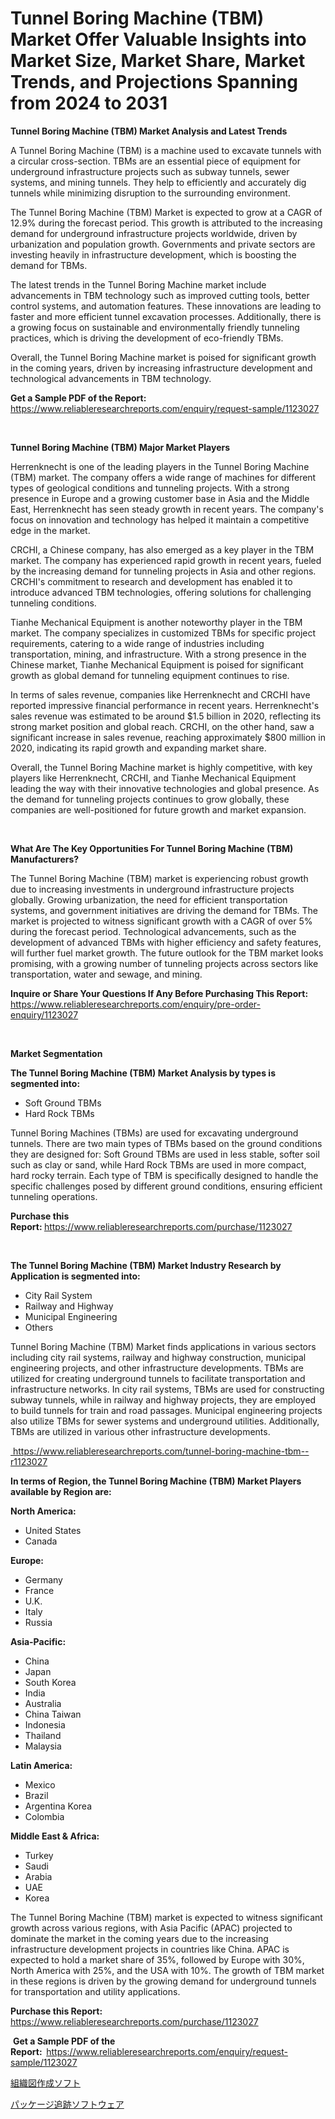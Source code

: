 <p><h1>Tunnel Boring Machine (TBM) Market Offer Valuable Insights into Market Size, Market Share, Market Trends, and Projections Spanning from 2024 to 2031</h1></p><p><strong>Tunnel Boring Machine (TBM) Market Analysis and Latest Trends</strong></p>
<p><p>A Tunnel Boring Machine (TBM) is a machine used to excavate tunnels with a circular cross-section. TBMs are an essential piece of equipment for underground infrastructure projects such as subway tunnels, sewer systems, and mining tunnels. They help to efficiently and accurately dig tunnels while minimizing disruption to the surrounding environment.</p><p>The Tunnel Boring Machine (TBM) Market is expected to grow at a CAGR of 12.9% during the forecast period. This growth is attributed to the increasing demand for underground infrastructure projects worldwide, driven by urbanization and population growth. Governments and private sectors are investing heavily in infrastructure development, which is boosting the demand for TBMs.</p><p>The latest trends in the Tunnel Boring Machine market include advancements in TBM technology such as improved cutting tools, better control systems, and automation features. These innovations are leading to faster and more efficient tunnel excavation processes. Additionally, there is a growing focus on sustainable and environmentally friendly tunneling practices, which is driving the development of eco-friendly TBMs.</p><p>Overall, the Tunnel Boring Machine market is poised for significant growth in the coming years, driven by increasing infrastructure development and technological advancements in TBM technology.</p></p>
<p><strong>Get a Sample PDF of the Report:&nbsp;</strong> <a href="https://www.reliableresearchreports.com/enquiry/request-sample/1123027">https://www.reliableresearchreports.com/enquiry/request-sample/1123027</a></p>
<p>&nbsp;</p>
<p><strong>Tunnel Boring Machine (TBM) Major Market Players</strong></p>
<p><p>Herrenknecht is one of the leading players in the Tunnel Boring Machine (TBM) market. The company offers a wide range of machines for different types of geological conditions and tunneling projects. With a strong presence in Europe and a growing customer base in Asia and the Middle East, Herrenknecht has seen steady growth in recent years. The company's focus on innovation and technology has helped it maintain a competitive edge in the market.</p><p>CRCHI, a Chinese company, has also emerged as a key player in the TBM market. The company has experienced rapid growth in recent years, fueled by the increasing demand for tunneling projects in Asia and other regions. CRCHI's commitment to research and development has enabled it to introduce advanced TBM technologies, offering solutions for challenging tunneling conditions.</p><p>Tianhe Mechanical Equipment is another noteworthy player in the TBM market. The company specializes in customized TBMs for specific project requirements, catering to a wide range of industries including transportation, mining, and infrastructure. With a strong presence in the Chinese market, Tianhe Mechanical Equipment is poised for significant growth as global demand for tunneling equipment continues to rise.</p><p>In terms of sales revenue, companies like Herrenknecht and CRCHI have reported impressive financial performance in recent years. Herrenknecht's sales revenue was estimated to be around $1.5 billion in 2020, reflecting its strong market position and global reach. CRCHI, on the other hand, saw a significant increase in sales revenue, reaching approximately $800 million in 2020, indicating its rapid growth and expanding market share.</p><p>Overall, the Tunnel Boring Machine market is highly competitive, with key players like Herrenknecht, CRCHI, and Tianhe Mechanical Equipment leading the way with their innovative technologies and global presence. As the demand for tunneling projects continues to grow globally, these companies are well-positioned for future growth and market expansion.</p></p>
<p>&nbsp;</p>
<p><strong>What Are The Key Opportunities For Tunnel Boring Machine (TBM) Manufacturers?</strong></p>
<p><p>The Tunnel Boring Machine (TBM) market is experiencing robust growth due to increasing investments in underground infrastructure projects globally. Growing urbanization, the need for efficient transportation systems, and government initiatives are driving the demand for TBMs. The market is projected to witness significant growth with a CAGR of over 5% during the forecast period. Technological advancements, such as the development of advanced TBMs with higher efficiency and safety features, will further fuel market growth. The future outlook for the TBM market looks promising, with a growing number of tunneling projects across sectors like transportation, water and sewage, and mining.</p></p>
<p><strong>Inquire or Share Your Questions If Any Before Purchasing This Report:</strong> <a href="https://www.reliableresearchreports.com/enquiry/pre-order-enquiry/1123027">https://www.reliableresearchreports.com/enquiry/pre-order-enquiry/1123027</a></p>
<p>&nbsp;</p>
<p><strong>Market Segmentation</strong></p>
<p><strong>The Tunnel Boring Machine (TBM) Market Analysis by types is segmented into:</strong></p>
<p><ul><li>Soft Ground TBMs</li><li>Hard Rock TBMs</li></ul></p>
<p><p>Tunnel Boring Machines (TBMs) are used for excavating underground tunnels. There are two main types of TBMs based on the ground conditions they are designed for: Soft Ground TBMs are used in less stable, softer soil such as clay or sand, while Hard Rock TBMs are used in more compact, hard rocky terrain. Each type of TBM is specifically designed to handle the specific challenges posed by different ground conditions, ensuring efficient tunneling operations.</p></p>
<p><strong>Purchase this Report:&nbsp;</strong><a href="https://www.reliableresearchreports.com/purchase/1123027">https://www.reliableresearchreports.com/purchase/1123027</a></p>
<p>&nbsp;</p>
<p><strong>The Tunnel Boring Machine (TBM) Market Industry Research by Application is segmented into:</strong></p>
<p><ul><li>City Rail System</li><li>Railway and Highway</li><li>Municipal Engineering</li><li>Others</li></ul></p>
<p><p>Tunnel Boring Machine (TBM) Market finds applications in various sectors including city rail systems, railway and highway construction, municipal engineering projects, and other infrastructure developments. TBMs are utilized for creating underground tunnels to facilitate transportation and infrastructure networks. In city rail systems, TBMs are used for constructing subway tunnels, while in railway and highway projects, they are employed to build tunnels for train and road passages. Municipal engineering projects also utilize TBMs for sewer systems and underground utilities. Additionally, TBMs are utilized in various other infrastructure developments.</p></p>
<p><a href="https://www.reliableresearchreports.com/tunnel-boring-machine-tbm--r1123027">&nbsp;https://www.reliableresearchreports.com/tunnel-boring-machine-tbm--r1123027</a></p>
<p><strong>In terms of Region, the Tunnel Boring Machine (TBM) Market Players available by Region are:</strong></p>
<p>
    <p> <strong> North America: </strong>
        <ul>
            <li>United States</li>
            <li>Canada</li>
        </ul>
        </p> 
    <p> <strong> Europe: </strong>
        <ul>
            <li>Germany</li>
            <li>France</li>
            <li>U.K.</li>
            <li>Italy</li>
            <li>Russia</li>
        </ul>
        </p> 
    <p> <strong> Asia-Pacific: </strong>
        <ul>
            <li>China</li>
            <li>Japan</li>
            <li>South Korea</li>
            <li>India</li>
            <li>Australia</li>
            <li>China Taiwan</li>
            <li>Indonesia</li>
            <li>Thailand</li>
            <li>Malaysia</li>
        </ul>
        </p> 
    <p> <strong> Latin America: </strong>
        <ul>
            <li>Mexico</li>
            <li>Brazil</li>
            <li>Argentina Korea</li>
            <li>Colombia</li>
        </ul>
        </p> 
    <p> <strong> Middle East & Africa: </strong>
        <ul>
            <li>Turkey</li>
            <li>Saudi</li>
            <li>Arabia</li>
            <li>UAE</li>
            <li>Korea</li>
        </ul>
    </p>
    </p>
<p><p>The Tunnel Boring Machine (TBM) market is expected to witness significant growth across various regions, with Asia Pacific (APAC) projected to dominate the market in the coming years due to the increasing infrastructure development projects in countries like China. APAC is expected to hold a market share of 35%, followed by Europe with 30%, North America with 25%, and the USA with 10%. The growth of TBM market in these regions is driven by the growing demand for underground tunnels for transportation and utility applications.</p></p>
<p><strong>Purchase this Report: </strong><a href="https://www.reliableresearchreports.com/purchase/1123027">https://www.reliableresearchreports.com/purchase/1123027</a></p>
<p>&nbsp;<strong>Get a Sample PDF of the Report:&nbsp;&nbsp;</strong><a href="https://www.reliableresearchreports.com/enquiry/request-sample/1123027">https://www.reliableresearchreports.com/enquiry/request-sample/1123027</a></p>
<p><strong></strong></p>
<p><p><a href="https://github.com/andrade7361/Market-Research-Report-List-1/blob/main/723972846267.md">組織図作成ソフト</a></p><p><a href="https://github.com/RaeJenkins1952/Market-Research-Report-List-1/blob/main/287638746268.md">パッケージ追跡ソフトウェア</a></p></p>